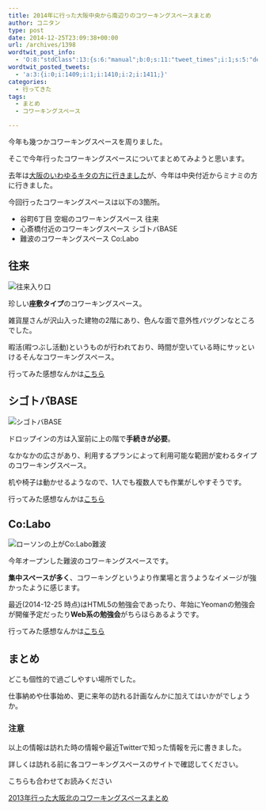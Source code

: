 ```yaml
---
title: 2014年に行った大阪中央から南辺りのコワーキングスペースまとめ
author: コニタン
type: post
date: 2014-12-25T23:09:38+00:00
url: /archives/1398
wordtwit_post_info:
  - 'O:8:"stdClass":13:{s:6:"manual";b:0;s:11:"tweet_times";i:1;s:5:"delay";s:1:"0";s:7:"enabled";s:1:"1";s:10:"separation";s:3:"270";s:7:"version";s:3:"3.7";s:14:"tweet_template";b:0;s:6:"status";i:2;s:6:"result";a:0:{}s:13:"tweet_counter";i:4;s:13:"tweet_log_ids";a:3:{i:0;i:1409;i:1;i:1410;i:2;i:1411;}s:9:"hash_tags";a:0:{}s:8:"accounts";a:1:{i:0;s:6:"skd_nw";}}'
wordtwit_posted_tweets:
  - 'a:3:{i:0;i:1409;i:1;i:1410;i:2;i:1411;}'
categories:
  - 行ってきた
tags:
  - まとめ
  - コワーキングスペース

---
```

今年も幾つかコワーキングスペースを周りました。
  
そこで今年行ったコワーキングスペースについてまとめてみようと思います。

去年は<a href="http://peng-note.com/archives/602" target="_blank">大阪のいわゆるキタの方に行きました</a>が、今年は中央付近からミナミの方に行きました。

今回行ったコワーキングスペースは以下の3箇所。

  * 谷町6丁目 空堀のコワーキングスペース 往来
  * 心斎橋付近のコワーキングスペース シゴトバBASE
  * 難波のコワーキングスペース Co:Labo

## 往来

<img src="https://i0.wp.com/lolipop-646524cb2e85409d.ssl-lolipop.jp/images/2014/04/a54031b3adf6784a1b94d13e2e801d5f.jpg?resize=533%2C400&#038;ssl=1" alt="往来入り口" class="aligncenter size-full wp-image-907" srcset="https://i1.wp.com/peng-note.com/images/2014/04/a54031b3adf6784a1b94d13e2e801d5f.jpg?w=533 533w, https://i1.wp.com/peng-note.com/images/2014/04/a54031b3adf6784a1b94d13e2e801d5f.jpg?resize=300%2C225 300w" sizes="(max-width: 533px) 100vw, 533px" data-recalc-dims="1" />
  
珍しい**座敷タイプ**のコワーキングスペース。
  
雑貨屋さんが沢山入った建物の2階にあり、色んな面で意外性バツグンなところでした。
  
暇活(暇つぶし活動)というものが行われており、時間が空いている時にサッといけるそんなコワーキングスペース。

行ってみた感想なんかは<a href="http://peng-note.com/archives/903" target="_blank">こちら</a>

## シゴトバBASE

<img src="https://i2.wp.com/lolipop-646524cb2e85409d.ssl-lolipop.jp/images/2014/05/2660fd80a1b6b3ac67b6a96e8022ae58.jpg?resize=600%2C338&#038;ssl=1" alt="シゴトバBASE" class="aligncenter size-full wp-image-975" srcset="https://i0.wp.com/peng-note.com/images/2014/05/2660fd80a1b6b3ac67b6a96e8022ae58.jpg?w=600 600w, https://i0.wp.com/peng-note.com/images/2014/05/2660fd80a1b6b3ac67b6a96e8022ae58.jpg?resize=300%2C169 300w" sizes="(max-width: 600px) 100vw, 600px" data-recalc-dims="1" />
  
ドロップインの方は入室前に上の階で**手続きが必要**。
  
なかなかの広さがあり、利用するプランによって利用可能な範囲が変わるタイプのコワーキングスペース。
  
机や椅子は動かせるようなので、1人でも複数人でも作業がしやすそうです。

行ってみた感想なんかは<a href="http://peng-note.com/archives/987" target="_blank">こちら</a>

## Co:Labo

<img src="https://i2.wp.com/lolipop-646524cb2e85409d.ssl-lolipop.jp/images/2014/08/3aaaed4c4a23039f9b42c11ae0f36739.jpg?resize=600%2C377&#038;ssl=1" alt="ローソンの上がCo:Labo難波" class="aligncenter size-full wp-image-1155" srcset="https://i0.wp.com/peng-note.com/images/2014/08/3aaaed4c4a23039f9b42c11ae0f36739.jpg?w=600 600w, https://i0.wp.com/peng-note.com/images/2014/08/3aaaed4c4a23039f9b42c11ae0f36739.jpg?resize=300%2C188 300w" sizes="(max-width: 600px) 100vw, 600px" data-recalc-dims="1" />
  
今年オープンした難波のコワーキングスペースです。
  
**集中スペースが多く**、コワーキングというより作業場と言うようなイメージが強かったように感じます。
  
最近(2014-12-25 時点)はHTML5の勉強会であったり、年始にYeomanの勉強会が開催予定だったり**Web系の勉強会**がちらほらあるようです。

行ってみた感想なんかは<a href="http://peng-note.com/archives/1137" target="_blank">こちら</a>

## まとめ

どこも個性的で過ごしやすい場所でした。
  
仕事納めや仕事始め、更に来年の訪れる計画なんかに加えてはいかがでしょうか。

### 注意

以上の情報は訪れた時の情報や最近Twitterで知った情報を元に書きました。
  
詳しくは訪れる前に各コワーキングスペースのサイトで確認してください。

こちらも合わせてお読みください
  
<a href="http://peng-note.com/archives/602" target="_blank">2013年行った大阪北のコワーキングスペースまとめ</a>